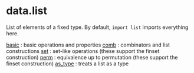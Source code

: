 data.list
=========

List of elements of a fixed type. By default, `import list` imports everything here.

[basic](basic.lean) : basic operations and properties
[comb](comb.lean) : combinators and list constructions
[set](set.lean) : set-like operations (these support the finset construction)
[perm](perm.lean) : equivalence up to permutation (these support the finset construction)
[as_type](as_type.lean) : treats a list as a type